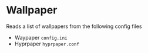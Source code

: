 # Wallpaper

Reads a list of wallpapers from the following config files

- Waypaper `config.ini`
- Hyprpaper `hyprpaper.conf`
